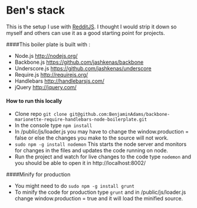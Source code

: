 Ben's stack
=======================================================

This is the setup I use with [RedditJS](https://github.com/BenjaminAdams/RedditJS).  I thought I would strip it down so myself and others can use it as a good starting point for projects.


####This boiler plate is built with :
 * Node.js <http://nodejs.org/>
 * Backbone.js <https://github.com/jashkenas/backbone>
 * Underscore.js <https://github.com/jashkenas/underscore>
 * Require.js <http://requirejs.org/>
 * Handlebars <http://handlebarsjs.com/>
 * jQuery <http://jquery.com/>

#### How to run this locally
 * Clone repo `git clone git@github.com:BenjaminAdams/backbone-marionette-require-handlebars-node-boilerplate.git`
 * In the console type `npm install`
 * In /public/js/loader.js you may have to change the window.production = false or else the changes you make to the source will not work.
 * `sudo npm -g install nodemon` This starts the node server and monitors for changes in the files and updates the code running on node.
 * Run the project and watch for live changes to the code type `nodemon` and you should be able to open it in http://localhost:8002/ 

 ####Minify for production
 * You might need to do `sudo npm -g install grunt`
 * To minify the code for production type `grunt` and in /public/js/loader.js change window.production = true and it will load the minified source.
